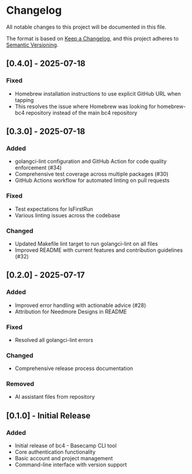# Changelog

All notable changes to this project will be documented in this file.

The format is based on [Keep a Changelog](https://keepachangelog.com/en/1.0.0/),
and this project adheres to [Semantic Versioning](https://semver.org/spec/v2.0.0.html).

## [0.4.0] - 2025-07-18

### Fixed
- Homebrew installation instructions to use explicit GitHub URL when tapping
- This resolves the issue where Homebrew was looking for homebrew-bc4 repository instead of the main bc4 repository

## [0.3.0] - 2025-07-18

### Added
- golangci-lint configuration and GitHub Action for code quality enforcement (#34)
- Comprehensive test coverage across multiple packages (#30)
- GitHub Actions workflow for automated linting on pull requests

### Fixed
- Test expectations for IsFirstRun
- Various linting issues across the codebase

### Changed
- Updated Makefile lint target to run golangci-lint on all files
- Improved README with current features and contribution guidelines (#32)

## [0.2.0] - 2025-07-17

### Added
- Improved error handling with actionable advice (#28)
- Attribution for Needmore Designs in README

### Fixed
- Resolved all golangci-lint errors

### Changed
- Comprehensive release process documentation

### Removed
- AI assistant files from repository

## [0.1.0] - Initial Release

### Added
- Initial release of bc4 - Basecamp CLI tool
- Core authentication functionality
- Basic account and project management
- Command-line interface with version support